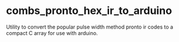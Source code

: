 combs_pronto_hex_ir_to_arduino
==============================

Utility to convert the popular pulse width method pronto ir codes to a compact C array for use with arduino.